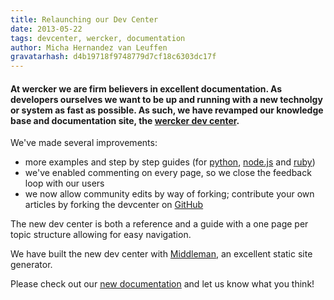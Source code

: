 ```yaml
---
title: Relaunching our Dev Center
date: 2013-05-22
tags: devcenter, wercker, documentation
author: Micha Hernandez van Leuffen
gravatarhash: d4b19718f9748779d7cf18c6303dc17f
---
```


<h4 class="subheader">
At wercker we are firm believers in excellent documentation. As developers ourselves we want to be up and running with a new technolgy or system as fast as possible. As such, we have revamped our knowledge base and documentation site, the <a href="http://devcenter.wercker.com">wercker dev center</a>.
</h4>

We've made several improvements:

* more examples and step by step guides (for [python](http://devcenter.wercker.com/articles/languages/python/flask.html), [node.js](http://devcenter.wercker.com/articles/languages/nodejs/getting-started-express-and-mocha.html) and [ruby](http://devcenter.wercker.com/articles/languages/ruby.html))
* we've enabled commenting on every page, so we close the feedback loop with our users
* we now allow community edits by way of forking; contribute your own articles by forking the devcenter on [GitHub](https://github.com/wercker/wercker-devcenter/)

The new dev center is both a reference and a guide with a one page per topic structure allowing for easy navigation.

We have built the new dev center with [Middleman](http://middlemanapp.com), an excellent static site generator.

Please check out our [new documentation](http://devcenter.wercker.om) and let us know what you think!